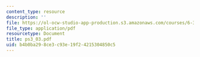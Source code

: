 ```yaml
---
content_type: resource
description: ''
file: https://ol-ocw-studio-app-production.s3.amazonaws.com/courses/6-374-analysis-and-design-of-digital-integrated-circuits-fall-2003/b4b0ba298ce3c93e19f24215304850c5_ps3_03.pdf
file_type: application/pdf
resourcetype: Document
title: ps3_03.pdf
uid: b4b0ba29-8ce3-c93e-19f2-4215304850c5
---
```

